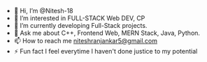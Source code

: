 - 👋 Hi, I’m @Nitesh-18
- 👀 I’m interested in FULL-STACK Web DEV, CP
- 🌱 I’m currently developing Full-Stack projects.
- 💬 Ask me about C++, Frontend Web, MERN Stack, Java, Python.
- 📫 How to reach me niteshranjankar5@gmail.com
- ⚡ Fun fact I feel everytime I haven't done justice to my potential 
<!---
Nitesh-18/Nitesh-18 is a ✨ special ✨ repository because its `README.md` (this file) appears on your GitHub profile.
You can click the Preview link to take a look at your changes.
--->
